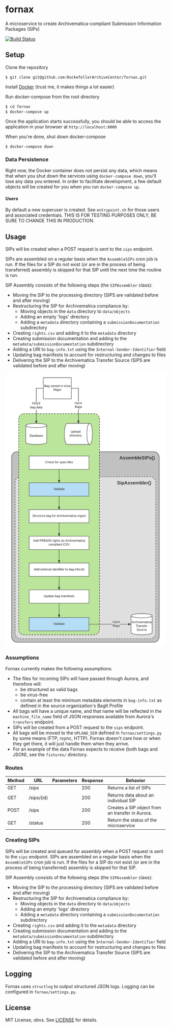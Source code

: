 # fornax

A microservice to create Archivematica-compliant Submission Information Packages (SIPs)

[![Build Status](https://travis-ci.org/RockefellerArchiveCenter/fornax.svg?branch=master)](https://travis-ci.org/RockefellerArchiveCenter/fornax)

## Setup

Clone the repository

    $ git clone git@github.com:RockefellerArchiveCenter/fornax.git

Install [Docker](https://store.docker.com/search?type=edition&offering=community) (trust me, it makes things a lot easier)

Run docker-compose from the root directory

    $ cd fornax
    $ docker-compose up

Once the application starts successfully, you should be able to access the application in your browser at `http://localhost:8000`

When you're done, shut down docker-compose

    $ docker-compose down


### Data Persistence

Right now, the Docker container does not persist any data, which means that when you shut down the services using `docker-compose down`, you'll lose any data you entered. In order to facilitate development, a few default objects will be created for you when you run `docker-compose up`.


#### Users

By default a new superuser is created. See `entrypoint.sh` for those users and associated credentials. THIS IS FOR TESTING PURPOSES ONLY, BE SURE TO CHANGE THIS IN PRODUCTION.


## Usage

SIPs will be created when a POST request is sent to the `sips` endpoint.

SIPs are assembled on a regular basis when the `AssembleSIPs` cron job is run. If the files for a SIP do not exist (or are in the process of being transferred) assembly is skipped for that SIP until the next time the routine is run.

SIP Assembly consists of the following steps (the `SIPAssembler` class):
- Moving the SIP to the processing directory (SIPS are validated before and after moving)
- Restructuring the SIP for Archivematica compliance by:
  - Moving objects in the `data` directory to `data/objects`
  - Adding an empty 'logs' directory
  - Adding a `metadata` directory containing a `submissionDocumentation` subdirectory
- Creating `rights.csv` and adding it to the `metadata` directory
- Creating submission documentation and adding to the `metadata/submissionDocumentation` subdirectory
- Adding a URI to `bag-info.txt` using the `Internal-Sender-Identifier` field
- Updating bag manifests to account for restructuring and changes to files
- Delivering the SIP to the Archivematica Transfer Source (SIPS are validated before and after moving)

![SIP Assembly diagram](sip_assembly.png)

### Assumptions

Fornax currently makes the following assumptions:
- The files for incoming SIPs will have passed through Aurora, and therefore will:
  - be structured as valid bags
  - be virus-free
  - contain at least the minimum metadata elements in `bag-info.txt` as defined in the source organization's BagIt Profile
- All bags will have a unique name, and that name will be reflected in the `machine_file_name` field of JSON responses available from Aurora's `transfers` endpoint.
- SIPs will be created from a POST request to the `sips` endpoint.
- All bags will be moved to the `UPLOAD_DIR` defined in `fornax/settings.py` by some means (FTP, rsync, HTTP). Fornax doesn't care how or when they get there, it will just handle them when they arrive.
- For an example of the data Fornax expects to receive (both bags and JSON), see the `fixtures/` directory.


### Routes

| Method | URL | Parameters | Response  | Behavior  |
|--------|-----|---|---|---|
|GET|/sips| |200|Returns a list of SIPs|
|GET|/sips/{id}| |200|Returns data about an individual SIP|
|POST|/sips||200|Creates a SIP object from an transfer in Aurora.|
|GET|/status||200|Return the status of the microservice|


### Creating SIPs

SIPs will be created and queued for assembly when a POST request is sent to the `sips` endpoint. SIPs are assembled on a regular basis when the `AssembleSIPs` cron job is run. If the files for a SIP do not exist (or are in the process of being transferred) assembly is skipped for that SIP.

SIP Assembly consists of the following steps (the `SIPAssembler` class):
- Moving the SIP to the processing directory (SIPS are validated before and after moving)
- Restructuring the SIP for Archivematica compliance by:
  - Moving objects in the `data` directory to `data/objects`
  - Adding an empty 'logs' directory
  - Adding a `metadata` directory containing a `submissionDocumentation` subdirectory
- Creating `rights.csv` and adding it to the `metadata` directory
- Creating submission documentation and adding to the `metadata/submissionDocumentation` subdirectory
- Adding a URI to `bag-info.txt` using the `Internal-Sender-Identifier` field
- Updating bag manifests to account for restructuring and changes to files
- Delivering the SIP to the Archivematica Transfer Source (SIPS are validated before and after moving)


## Logging

Fornax uses `structlog` to output structured JSON logs. Logging can be configured in `fornax/settings.py`.


## License

MIT License, obvs. See [LICENSE](LICENSE) for details.
